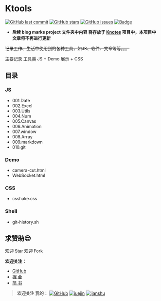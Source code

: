 # Ktools
<!-- [![Kvue](https://img.shields.io/badge/%E2%9D%A4-Kvue-brightgreen?style=flat-square)](https://github.com/xrkffgg/Kvue)
[![Ktools](https://img.shields.io/badge/%E2%9D%A4-Ktools-blue?style=flat-square)](https://github.com/xrkffgg/Ktools)
[![Kme](https://img.shields.io/badge/%E2%9D%A4-Kme-orange?style=flat-square)](https://xrkffgg.github.io/)
[![Kplugins](https://img.shields.io/badge/%E2%9D%A4-Kplugins-blueviolet?style=flat-square)](https://github.com/xrkffgg/Kplugins)
[![Knotes](https://img.shields.io/badge/%E2%9D%A4-Knotes-yellow?style=flat-square)](https://github.com/xrkffgg/Knotes)
[![Khome](https://img.shields.io/badge/%E2%9D%A4-Khome-red?style=flat-square)](https://github.com/xrkffgg/Khome) -->

[![GitHub last commit](https://img.shields.io/github/last-commit/xrkffgg/Ktools.svg?color=red&style=flat-square)](https://github.com/xrkffgg/Ktools/commits/master)
[![GitHub stars](https://img.shields.io/github/stars/xrkffgg/Ktools.svg?style=flat-square)](https://github.com/xrkffgg/Ktools/stargazers)
[![GitHub issues](https://img.shields.io/github/issues/xrkffgg/Ktools.svg?style=flat-square)](https://github.com/xrkffgg/Ktools/issues)
[![Badge](https://img.shields.io/badge/link-996.icu-%23FF4D5B.svg?style=flat-square)](https://996.icu/#/zh_CN)

- **后续 blog marks project 文件夹中内容 将存放于 [Knotes](https://xrkffgg.github.io/Knotes/) 项目中，本项目中文章将不再进行更新**

~~记录工作、生活中使用到的各种工具，如JS、软件、文章等等。。。~~

主要记录 工具类 JS + Demo 展示 + CSS

## 目录

### JS
- 001.Date
- 002.Excel
- 003.Utils
- 004.Num
- 005.Canvas
- 006.Animation
- 007.window
- 008.Array
- 009.markdown
- 010.git

### Demo
- camera-cut.html
- WebSocket.html

### CSS
- csshake.css

### Shell
- git-history.sh

## 求赞~~助~~😎

欢迎 Star 欢迎 Fork

**欢迎关注：**
- [GitHub](https://github.com/xrkffgg)
- [掘 金](https://juejin.im/user/59c369496fb9a00a4843a3e2)
- [简 书](https://www.jianshu.com/u/4ca4daac5890)

> **欢迎关注 我的：** [![GitHub](https://img.shields.io/badge/%E2%9D%A4-GitHub-lightgrey.svg?style=flat-square)](https://github.com/xrkffgg) [![juejin](https://img.shields.io/badge/%E2%9D%A4-%E6%8E%98%20%E9%87%91-blue.svg?style=flat-square)](https://juejin.im/user/59c369496fb9a00a4843a3e2) [![jianshu](https://img.shields.io/badge/%E2%9D%A4-%E7%AE%80%20%E4%B9%A6-orange.svg?style=flat-square)](https://www.jianshu.com/u/4ca4daac5890)
